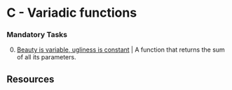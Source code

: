 # C - Variadic functions

### Mandatory Tasks
0. [Beauty is variable, ugliness is constant](./0-sum_them_all.c) | A function that returns the sum of all its parameters.	

## Resources
